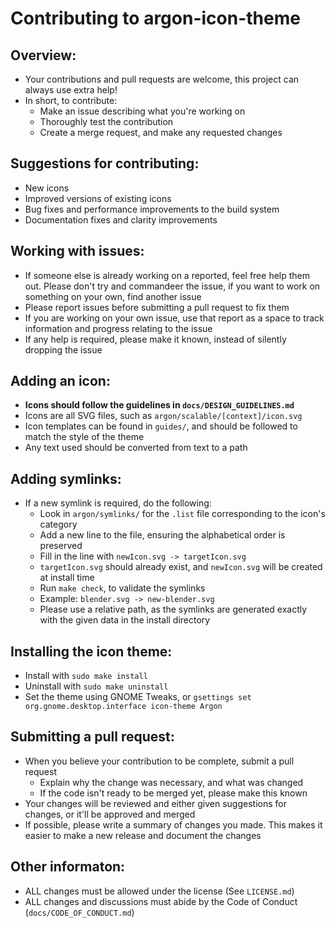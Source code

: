 # Contributing to argon-icon-theme
## Overview:
 - Your contributions and pull requests are welcome, this project can always use extra help!
 - In short, to contribute:
   - Make an issue describing what you're working on
   - Thoroughly test the contribution
   - Create a merge request, and make any requested changes

## Suggestions for contributing:
 - New icons
 - Improved versions of existing icons
 - Bug fixes and performance improvements to the build system
 - Documentation fixes and clarity improvements

## Working with issues:
 - If someone else is already working on a reported, feel free help them out. Please don't try and commandeer the issue, if you want to work on something on your own, find another issue
 - Please report issues before submitting a pull request to fix them
 - If you are working on your own issue, use that report as a space to track information and progress relating to the issue
 - If any help is required, please make it known, instead of silently dropping the issue

## Adding an icon:
 - **Icons should follow the guidelines in `docs/DESIGN_GUIDELINES.md`**
 - Icons are all SVG files, such as `argon/scalable/[context]/icon.svg`
 - Icon templates can be found in `guides/`, and should be followed to match the style of the theme
 - Any text used should be converted from text to a path

## Adding symlinks:
 - If a new symlink is required, do the following:
   - Look in `argon/symlinks/` for the `.list` file corresponding to the icon's category
   - Add a new line to the file, ensuring the alphabetical order is preserved
   - Fill in the line with `newIcon.svg -> targetIcon.svg`
   - `targetIcon.svg` should already exist, and `newIcon.svg` will be created at install time
   - Run `make check`, to validate the symlinks
   - Example: `blender.svg -> new-blender.svg`
   - Please use a relative path, as the symlinks are generated exactly with the given data in the install directory

## Installing the icon theme:
  - Install with `sudo make install`
  - Uninstall with `sudo make uninstall`
  - Set the theme using GNOME Tweaks, or `gsettings set org.gnome.desktop.interface icon-theme Argon`

## Submitting a pull request:
 - When you believe your contribution to be complete, submit a pull request
   - Explain why the change was necessary, and what was changed
   - If the code isn't ready to be merged yet, please make this known
 - Your changes will be reviewed and either given suggestions for changes, or it'll be approved and merged
 - If possible, please write a summary of changes you made. This makes it easier to make a new release and document the changes

## Other informaton:
 - ALL changes must be allowed under the license (See `LICENSE.md`)
 - ALL changes and discussions must abide by the Code of Conduct (`docs/CODE_OF_CONDUCT.md`)
